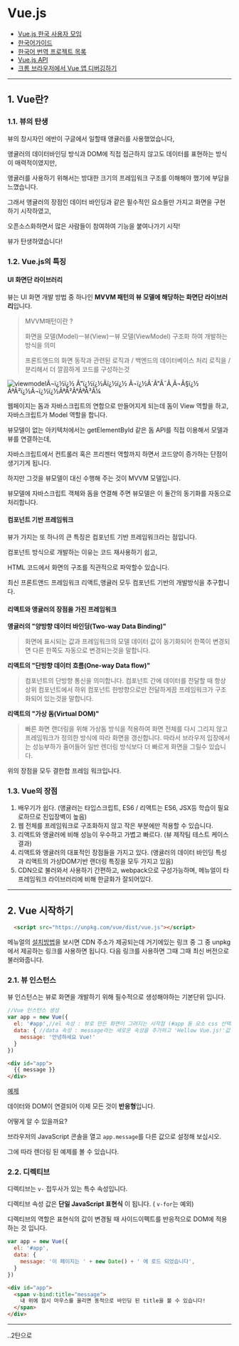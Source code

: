 # Vue.js

- [Vue.js 한국 사용자 모임](http://vuejs.kr/)
- [한국어가이드](https://kr.vuejs.org/v2/guide/installation.html)
- [한국어 번역 프로젝트 목록](http://vuejs.kr/translated-in-korean/)
- [Vue.js API](https://kr.vuejs.org/v2/api/#search-form)
- [크롬 브라우저에서 Vue 앱 디버깅하기](http://vuejs.kr/vue/2017/02/25/vue-chrome-debugging/)

------



## 1. Vue란?



### 1.1. 뷰의 탄생

뷰의 창시자인 에반이 구글에서 일할때 앵귤러를 사용했었습니다, 

앵귤러의 데이터바인딩 방식과 DOM에 직접 접근하지 않고도 데이터를 표현하는 방식이 매력적이였지만,

앵귤러를 사용하기 위해서는 방대한 크기의 프레임워크 구조를 이해해야 했기에 부담을 느꼈습니다.

그래서 앵귤러의 장점인 데이터 바인딩과 같은 필수적인 요소들만 가지고 화면을 구현 하기 시작하였고, 

오픈소스화하면서 많은 사람들이 참여하여 기능을 붙여나가기 시작!

뷰가 탄생하였습니다!



### 1.2. Vue.js의 특징



#### **UI 화면단 라이브러리**

뷰는 UI 화면 개발 방법 중 하나인 **MVVM 패턴의 뷰 모델에 해당하는 화면단 라이브러리**입니다.

> MVVM패턴이란 ?
>
> 화면을 모델(Model)ㅡ뷰(View)ㅡ뷰 모델(ViewModel) 구조화 하여 개발하는 방식을 의미
>
> 프론트엔드의 화면 동작과 관련된 로직과 /  백엔드의 데이터베이스 처리 로직을  / 분리해서 더 깔끔하게 코드를 구성하는것

![viewmodelÃ¬ï¿½ï¿½ Ã"ï¿½ï¿½Ã­ï¿½ï¿½ Ã¬ï¿½Â´Ã"Â¯Â¸Ã¬Â§ï¿½ ÃªÂ²ï¿½Ã¬ï¿½ï¿½ÃªÂ²Â°ÃªÂ³Â¼](https://camo.githubusercontent.com/587f50fd065db627ff0d758ea5425362eeba742a/68747470733a2f2f3031322e7675656a732e6f72672f696d616765732f6d76766d2e706e67)

웹페이지는 돔과 자바스크립트의 연합으로 만들어지게 되는데 돔이 View 역할을 하고, 자바스크립트가 Model 역할을 합니다.

뷰모델이 없는 아키텍처에서는 getElementById 같은 돔 API를 직접 이용해서 모델과 뷰를 연결하는데,

자바스크립트에서 컨트롤러 혹은 프리젠터 역할까지 하면서 코드양이 증가하는 단점이 생기기게 됩니다.

하지만 그것을 뷰모델이 대신 수행해 주는 것이 MVVM 모델입니다.

뷰모델에 자바스크립트 객체와 돔을 연결해 주면 뷰모델은 이 둘간의 동기화를 자동으로 처리합니다.




#### 컴포넌트 기반 프레임워크

뷰가 가지는 또 하나의 큰 특징은 컴포넌트 기반 프레임워크라는 점입니다.

컴포넌트 방식으로 개발하는 이유는 코드 재사용하기 쉽고, 

HTML 코드에서 화면의 구조를 직관적으로 파악할수 있습니다.

최신 프론트앤드 프레임워크 리액트,앵귤러 모두 컴포넌트 기반의 개발방식을 추구합니다.




#### 리액트와 앵귤러의 장점을 가진 프레임워크

**앵귤러의 "양방향 데이터 바인딩(Two-way Data Binding)"**

> 화면에 표시되는 값과 프레임워크의 모델 데이터 값이 동기화되어 한쪽이 변경되면 다른 한쪽도 자동으로 변경되는것을 말합니다.

**리액트의 "단방향 데이터 흐름(One-way Data flow)"**

> 컴포넌트의 단방향 통신을 의미합니다. 컴포넌트 간에 데이터를 전달할 때 항상 상위 컴포넌트에서 하위 컴포넌트 한방향으로만 전달하게끔 프레임워크가 구조화되어 있는것을 말합니다.

**리액트의 "가상 돔(Virtual DOM)"**

> 빠른 화면 랜더링을 위해 가상돔 방식을 적용하여 화면 전체를 다시 그리지 않고 프레임워크가 정의한 방식에 따라 화면을 갱신합니다. 따라서 브라우저 입장에서는 성능부하가 줄어들어 일반 렌더링 방식보다 더 빠르게 화면을 그릴수 있습니다.

위의 장점을 모두 결한합 프레임 워크입니다.



### 1.3. Vue의 장점

1. 배우기가 쉽다. (앵귤러는 타입스크립트, ES6 / 리액트는 ES6, JSX등 학습이 필요로하므로 진입장벽이 높음)
2. 웹 전체를 프레임워크로 구조화하지 않고 작은 부분에만 적용할 수 있습니다.
3. 리액트와 앵귤러에 비해 성능이 우수하고 가볍고 빠르다. (뷰 제작팀 테스트 케이스 결과)
4. 리액트와 앵귤러의 대표적인 장점들을 가지고 있다. 
   (앵귤러의 데이터 바인딩 특성과 리액트의 가상DOM기반 랜더링 특징을 모두 가지고 있음)
5. CDN으로 불러와서 사용하기 간편하고, 
   webpack으로 구성가능하며, 
   메뉴얼이 타 프레임워크 라이브러리에 비해 한글화가 잘되어있다.




------




## 2. Vue 시작하기

```html
  <script src="https://unpkg.com/vue/dist/vue.js"></script>
```

메뉴얼의 [설치방법](https://kr.vuejs.org/v2/guide/installation.html#CDN)을 보시면 CDN 주소가 제공되는데 거기에있는 링크 중 그 중 unpkg 에서 제공하는 링크를 사용하면 됩니다. 다음 링크를 사용하면 그때 그때 최신 버전으로 불러와줍니다.



### 2.1. 뷰 인스턴스

뷰 인스턴스는 뷰로 화면을 개발하기 위해 필수적으로 생성해야하는 기본단위 입니다.

```javascript
//Vue 인스턴스 생성
var app = new Vue({
  el: '#app',//el 속성 : 뷰로 만든 화면이 그려지는 시작점 (#app 돔 요소 css 선택자 규칙과같음)
  data: { //data 속성 : message라는 새로운 속성을 추가하고 'Hellow Vue.js!'값 부여
    message: '안녕하세요 Vue!'
  }
})
```

```html
<div id="app">
  {{ message }}
</div>
```

[예제](https://jsbin.com/nuxacaceyo/edit?html,js,output)

데이터와 DOM이 연결되어 이제 모든 것이 **반응형**입니다. 

어떻게 알 수 있을까요? 

브라우저의 JavaScript 콘솔을 열고 `app.message`를 다른 값으로 설정해 보십시오. 

그에 따라 렌더링 된 예제를 볼 수 있습니다.



### 2.2. 디렉티브

디렉티브는 `v-` 접두사가 있는 특수 속성입니다. 

디렉티브 속성 값은 **단일 JavaScript 표현식** 이 됩니다. ( `v-for`는 예외) 

디렉티브의 역할은 표현식의 값이 변경될 때 사이드이펙트를 반응적으로 DOM에 적용하는 것 입니다.

```javascript
var app = new Vue({
  el: '#app',
  data: {
    message: '이 페이지는 ' + new Date() + ' 에 로드 되었습니다',
  }
})
```

```html
<div id="app">
  <span v-bind:title="message">
    내 위에 잠시 마우스를 올리면 동적으로 바인딩 된 title을 볼 수 있습니다!
  </span>
</div>
```



------

..2탄으로

